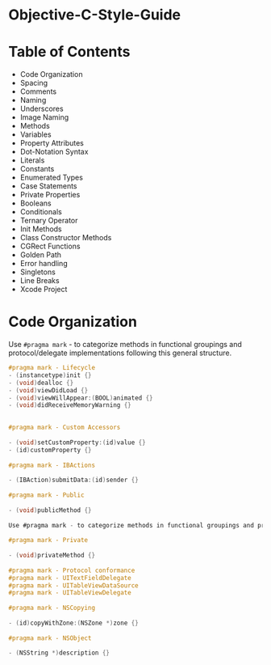 Objective-C-Style-Guide
=======================

Table of Contents
=======================

-  Code Organization
-  Spacing
-  Comments
-  Naming
 -    Underscores
 -    Image Naming
-  Methods
-  Variables
-  Property Attributes
-  Dot-Notation Syntax
-  Literals
-  Constants
-  Enumerated Types
-  Case Statements
-  Private Properties
-  Booleans
-  Conditionals
-  Ternary Operator
-  Init Methods
-  Class Constructor Methods
-  CGRect Functions
-  Golden Path
-  Error handling
-  Singletons
-  Line Breaks
-  Xcode Project

Code Organization
=======================
Use ```#pragma mark``` - to categorize methods in functional groupings and protocol/delegate implementations following this general structure.


```Objective-C
#pragma mark - Lifecycle
- (instancetype)init {}
- (void)dealloc {}
- (void)viewDidLoad {}
- (void)viewWillAppear:(BOOL)animated {}
- (void)didReceiveMemoryWarning {}

 
#pragma mark - Custom Accessors
 
- (void)setCustomProperty:(id)value {}
- (id)customProperty {}
 
#pragma mark - IBActions
 
- (IBAction)submitData:(id)sender {}
 
#pragma mark - Public
 
- (void)publicMethod {}
 
Use #pragma mark - to categorize methods in functional groupings and protocol/delegate implementations following this general structure.
 
#pragma mark - Private
 
- (void)privateMethod {}
 
#pragma mark - Protocol conformance
#pragma mark - UITextFieldDelegate
#pragma mark - UITableViewDataSource
#pragma mark - UITableViewDelegate
 
#pragma mark - NSCopying
 
- (id)copyWithZone:(NSZone *)zone {}
 
#pragma mark - NSObject
 
- (NSString *)description {}
```


